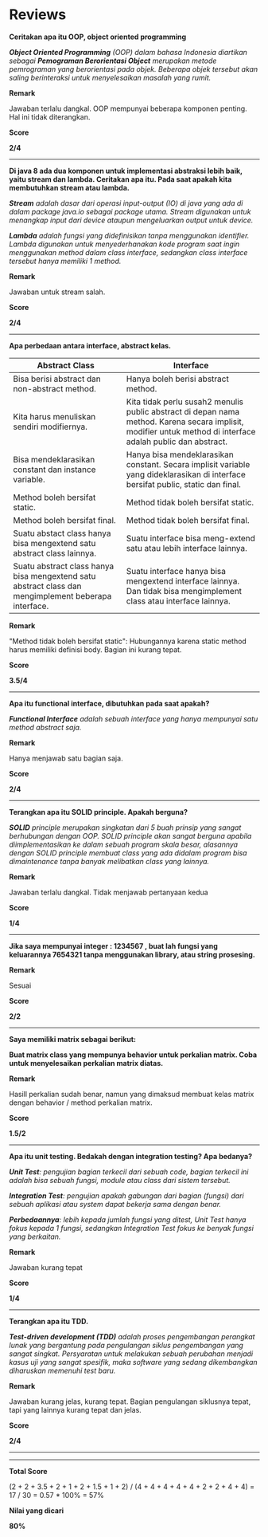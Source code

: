 # Reviews

**Ceritakan apa itu OOP, object oriented programming**

***Object Oriented Programming** (OOP) dalam bahasa Indonesia diartikan sebagai **Pemograman Berorientasi Object** merupakan metode pemrograman yang berorientasi pada objek. Beberapa objek tersebut akan saling berinteraksi untuk menyelesaikan masalah yang rumit.*

**Remark**

Jawaban terlalu dangkal. OOP mempunyai beberapa komponen penting. Hal ini tidak diterangkan.

**Score**

**2/4**

---

**Di java 8 ada dua komponen untuk implementasi abstraksi lebih baik, yaitu stream dan lambda. 
Ceritakan apa itu. Pada saat apakah kita membutuhkan stream atau lambda.**

***Stream** adalah dasar dari operasi input-output (IO) di java yang ada di dalam package java.io sebagai package utama. Stream digunakan untuk menangkap input dari device ataupun mengeluarkan output untuk device.*

***Lambda** adalah fungsi yang didefinisikan tanpa menggunakan identifier. Lambda digunakan untuk menyederhanakan kode program saat ingin menggunakan method dalam class interface, sedangkan class interface tersebut hanya memiliki 1 method.*

**Remark**

Jawaban untuk stream salah.

**Score**

**2/4**

---

**Apa perbedaan antara interface, abstract kelas.**

| Abstract Class | Interface |
| -------------- | --------- |
| Bisa berisi abstract dan non-abstract method. | Hanya boleh berisi abstract method. |
| Kita harus menuliskan sendiri modifiernya. | Kita tidak perlu susah2 menulis public abstract di depan nama method. Karena secara implisit, modifier untuk method di interface adalah public dan abstract. |
| Bisa mendeklarasikan constant dan instance variable. | Hanya bisa mendeklarasikan constant. Secara implisit variable yang dideklarasikan di interface bersifat public, static dan final. |
| Method boleh bersifat static. | Method tidak boleh bersifat static. |
| Method boleh bersifat final. | Method tidak boleh bersifat final. |
| Suatu abstact class hanya bisa mengextend satu abstract class lainnya. | Suatu interface bisa meng-extend satu atau lebih interface lainnya. |
| Suatu abstract class hanya bisa mengextend satu abstract class dan mengimplement beberapa interface. | Suatu interface hanya bisa mengextend interface lainnya. Dan tidak bisa mengimplement class atau interface lainnya.
 
 **Remark**

"Method tidak boleh bersifat static": Hubungannya karena static method harus memiliki definisi body. Bagian ini kurang tepat.
 
 **Score**
 
 **3.5/4**

___

**Apa itu functional interface, dibutuhkan pada saat apakah?**

***Functional Interface** adalah sebuah interface yang hanya mempunyai satu method abstract saja.*
 
**Remark**

Hanya menjawab satu bagian saja.

**Score**

**2/4**

---

**Terangkan apa itu SOLID principle. Apakah berguna?**

***SOLID** principle merupakan singkatan dari 5 buah prinsip yang sangat berhubungan dengan OOP. SOLID principle akan sangat berguna apabila diimplementasikan ke dalam sebuah program skala besar, alasannya dengan SOLID principle membuat class yang ada didalam program bisa dimaintenance tanpa banyak melibatkan class yang lainnya.*

 
**Remark**

Jawaban terlalu dangkal. Tidak menjawab pertanyaan kedua

**Score**

**1/4**

---

**Jika saya mempunyai integer : 1234567 , buat lah fungsi yang keluarannya 7654321 tanpa
  menggunakan library, atau string prosesing.**
  
**Remark**

Sesuai

**Score**

**2/2**

---

**Saya memiliki matrix sebagai berikut:**
  
 **Buat matrix class yang mempunya behavior untuk perkalian matrix. Coba untuk
  menyelesaikan perkalian matrix diatas.**
  
 **Remark**
 
Hasill perkalian sudah benar, namun yang dimaksud membuat kelas matrix dengan behavior / method perkalian matrix.
 
 **Score**
 
 **1.5/2**
 
 ---
 
**Apa itu unit testing. Bedakah dengan integration testing? Apa bedanya?**
 
 ***Unit Test**: pengujian bagian terkecil dari sebuah code, bagian terkecil ini adalah bisa
 sebuah fungsi, module atau class dari sistem tersebut.*
 
 ***Integration Test**: pengujian apakah gabungan dari bagian (fungsi) dari sebuah aplikasi atau system dapat bekerja sama dengan benar.*
 
 ***Perbedaannya**: lebih kepada jumlah fungsi yang ditest, Unit Test hanya fokus kepada 1 fungsi, sedangkan Integration Test fokus ke benyak fungsi yang berkaitan.*
 
 **Remark**
 
 Jawaban kurang tepat
 
 **Score**
 
 **1/4**
 
 ---
 
 **Terangkan apa itu TDD.**
 
 ***Test-driven development (TDD)** adalah proses pengembangan perangkat lunak yang bergantung pada pengulangan siklus pengembangan yang sangat singkat. Persyaratan untuk melakukan sebuah perubahan menjadi kasus uji yang sangat spesifik, maka software yang sedang dikembangkan diharuskan memenuhi test baru.*
 
 **Remark**
 
 Jawaban kurang jelas, kurang tepat. Bagian pengulangan siklusnya tepat, tapi yang lainnya kurang tepat dan jelas.
 
 **Score**
 
 **2/4**
 
 ___
 ___
 
 **Total Score**
 
 (2 + 2 + 3.5 + 2 + 1 + 2 + 1.5 + 1 + 2) / (4 + 4 + 4 + 4 + 4 + 2 + 2 + 4 + 4) =
17 / 30 = 0.57 * 100% = 57%
 
 **Nilai yang dicari**
 
 **80%**

